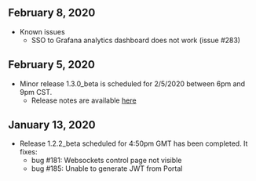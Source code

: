 ## February 8, 2020
* Known issues
  * SSO to Grafana analytics dashboard does not work (issue #283)

## February 5, 2020
* Minor release 1.3.0_beta is scheduled for 2/5/2020 between 6pm and 9pm CST.
  * Release notes are available [here](https://raw.githubusercontent.com/voicegain/platform/master/RELEASE.md)

## January 13, 2020
* Release 1.2.2_beta scheduled for 4:50pm GMT has been completed. It fixes:
    - bug #181: Websockets control page not visible
    - bug #185: Unable to generate JWT from Portal



